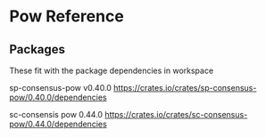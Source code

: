 # Pow Reference 

## Packages

These fit with the package dependencies in workspace

sp-consensus-pow v0.40.0
https://crates.io/crates/sp-consensus-pow/0.40.0/dependencies

sc-consensis pow 0.44.0
https://crates.io/crates/sc-consensus-pow/0.44.0/dependencies


